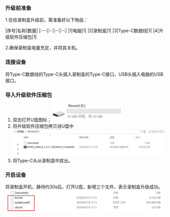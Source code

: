 ### 升级前准备
1.在给录制盒升级前，需准备好以下物品：

   
|序号|名称|数量|
|:--:|:-:|:-:|:-:|
|1|电脑|1|
|2|录制盒|1|
|3|Type-C数据线|1|
|4|升级软件压缩包|1|


2.确保录制盒电量充足，并将其关机。


### 连接设备
将Type-C数据线的Type-C头插入录制盒的Type-C接口，USB头插入电脑的USB接口。

### 导入升级软件压缩包
1. 双击打开U盘图标；![](../pics/软件升级/RS-5.png)
2. 将升级软件压缩包拷贝进U盘中![](../pics/软件升级/RS-6.png)
3. 将Type-C头从录制盒中拔出。

### 开启设备
将录制盒开机，静待约30s后，打开U盘，新增三个文件，表示录制盒升级成功。
![](../pics/软件升级/RS-7.png)